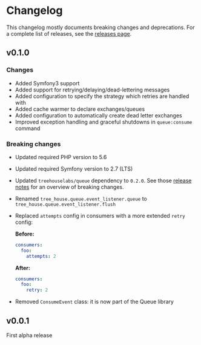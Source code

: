 Changelog
=========

This changelog mostly documents breaking changes and deprecations.
For a complete list of releases, see the [releases page][0].

[0]: https://github.com/treehouselabs/queue-bundle/releases


## v0.1.0

### Changes
* Added Symfony3 support
* Added support for retrying/delaying/dead-lettering messages
* Added configuration to specify the strategy which retries are handled with
* Added cache warmer to declare exchanges/queues
* Added configuration to automatically create dead letter exchanges
* Improved exception handling and graceful shutdowns in `queue:consume` command


### Breaking changes
* Updated required PHP version to 5.6
* Updated required Symfony version to 2.7 (LTS)
* Updated `treehouselabs/queue` dependency to `0.2.0`. See those [release notes](https://github.com/treehouselabs/queue-bundle/releases/tag/v0.2.0)
  for an overview of breaking changes.
* Renamed `tree_house.queue.event_listener.queue` to `tree_house.queue.event_listener.flush`
* Replaced `attempts` config in consumers with a more extended `retry` config:

  **Before:**
  ```yaml
  consumers:
    foo:
      attempts: 2
  ```

  **After:**
  ```yaml
  consumers:
    foo:
      retry: 2
  ```
* Removed `ConsumeEvent` class: it is now part of the Queue library


## v0.0.1

First alpha release
